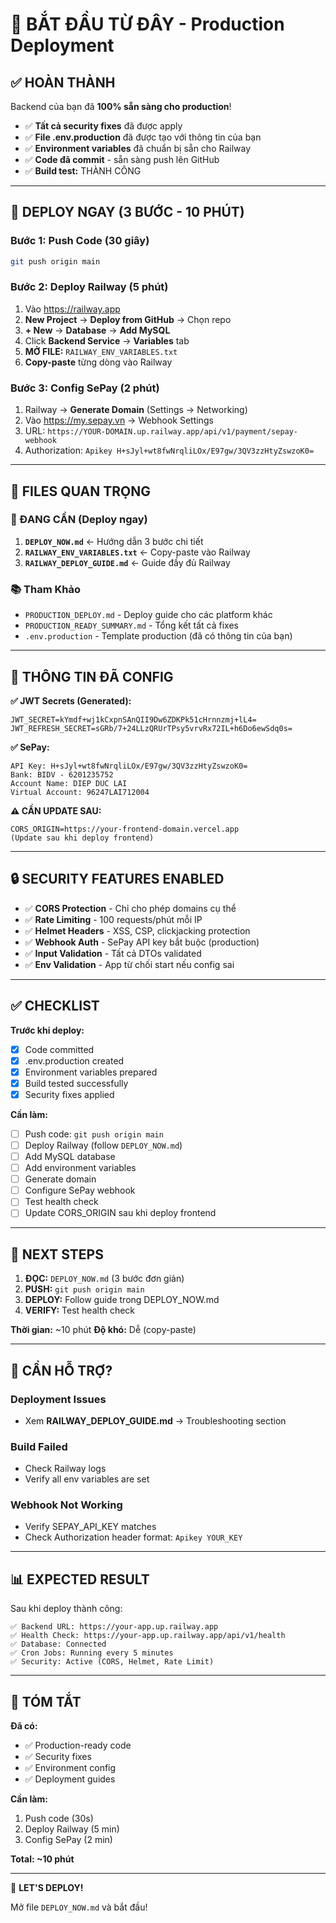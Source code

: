 # 🚀 BẮT ĐẦU TỪ ĐÂY - Production Deployment

## ✅ HOÀN THÀNH

Backend của bạn đã **100% sẵn sàng cho production**!

- ✅ **Tất cả security fixes** đã được apply
- ✅ **File .env.production** đã được tạo với thông tin của bạn
- ✅ **Environment variables** đã chuẩn bị sẵn cho Railway
- ✅ **Code đã commit** - sẵn sàng push lên GitHub
- ✅ **Build test:** THÀNH CÔNG

---

## 🎯 DEPLOY NGAY (3 BƯỚC - 10 PHÚT)

### Bước 1: Push Code (30 giây)

```bash
git push origin main
```

### Bước 2: Deploy Railway (5 phút)

1. Vào https://railway.app
2. **New Project** → **Deploy from GitHub** → Chọn repo
3. **+ New** → **Database** → **Add MySQL**
4. Click **Backend Service** → **Variables** tab
5. **MỞ FILE:** `RAILWAY_ENV_VARIABLES.txt`
6. **Copy-paste** từng dòng vào Railway

### Bước 3: Config SePay (2 phút)

1. Railway → **Generate Domain** (Settings → Networking)
2. Vào https://my.sepay.vn → Webhook Settings
3. URL: `https://YOUR-DOMAIN.up.railway.app/api/v1/payment/sepay-webhook`
4. Authorization: `Apikey H+sJyl+wt8fwNrqliLOx/E97gw/3QV3zzHtyZswzoK0=`

---

## 📁 FILES QUAN TRỌNG

### 🎯 ĐANG CẦN (Deploy ngay)
1. **`DEPLOY_NOW.md`** ← Hướng dẫn 3 bước chi tiết
2. **`RAILWAY_ENV_VARIABLES.txt`** ← Copy-paste vào Railway
3. **`RAILWAY_DEPLOY_GUIDE.md`** ← Guide đầy đủ Railway

### 📚 Tham Khảo
- `PRODUCTION_DEPLOY.md` - Deploy guide cho các platform khác
- `PRODUCTION_READY_SUMMARY.md` - Tổng kết tất cả fixes
- `.env.production` - Template production (đã có thông tin của bạn)

---

## 🔑 THÔNG TIN ĐÃ CONFIG

**✅ JWT Secrets (Generated):**
```
JWT_SECRET=kYmdf+wj1kCxpnSAnQII9Dw6ZDKPk51cHrnnzmj+lL4=
JWT_REFRESH_SECRET=sGRb/7+24LLzQRUrTPsy5vrvRx72IL+h6Do6ewSdq0s=
```

**✅ SePay:**
```
API Key: H+sJyl+wt8fwNrqliLOx/E97gw/3QV3zzHtyZswzoK0=
Bank: BIDV - 6201235752
Account Name: DIEP DUC LAI
Virtual Account: 96247LAI712004
```

**⚠️ CẦN UPDATE SAU:**
```
CORS_ORIGIN=https://your-frontend-domain.vercel.app
(Update sau khi deploy frontend)
```

---

## 🔒 SECURITY FEATURES ENABLED

- ✅ **CORS Protection** - Chỉ cho phép domains cụ thể
- ✅ **Rate Limiting** - 100 requests/phút mỗi IP
- ✅ **Helmet Headers** - XSS, CSP, clickjacking protection
- ✅ **Webhook Auth** - SePay API key bắt buộc (production)
- ✅ **Input Validation** - Tất cả DTOs validated
- ✅ **Env Validation** - App từ chối start nếu config sai

---

## ✅ CHECKLIST

**Trước khi deploy:**
- [x] Code committed
- [x] .env.production created
- [x] Environment variables prepared
- [x] Build tested successfully
- [x] Security fixes applied

**Cần làm:**
- [ ] Push code: `git push origin main`
- [ ] Deploy Railway (follow `DEPLOY_NOW.md`)
- [ ] Add MySQL database
- [ ] Add environment variables
- [ ] Generate domain
- [ ] Configure SePay webhook
- [ ] Test health check
- [ ] Update CORS_ORIGIN sau khi deploy frontend

---

## 🎉 NEXT STEPS

1. **ĐỌC:** `DEPLOY_NOW.md` (3 bước đơn giản)
2. **PUSH:** `git push origin main`
3. **DEPLOY:** Follow guide trong DEPLOY_NOW.md
4. **VERIFY:** Test health check

**Thời gian:** ~10 phút
**Độ khó:** Dễ (copy-paste)

---

## 🚨 CẦN HỖ TRỢ?

### Deployment Issues
- Xem **RAILWAY_DEPLOY_GUIDE.md** → Troubleshooting section

### Build Failed
- Check Railway logs
- Verify all env variables are set

### Webhook Not Working
- Verify SEPAY_API_KEY matches
- Check Authorization header format: `Apikey YOUR_KEY`

---

## 📊 EXPECTED RESULT

Sau khi deploy thành công:

```
✅ Backend URL: https://your-app.up.railway.app
✅ Health Check: https://your-app.up.railway.app/api/v1/health
✅ Database: Connected
✅ Cron Jobs: Running every 5 minutes
✅ Security: Active (CORS, Helmet, Rate Limit)
```

---

## 🎯 TÓM TẮT

**Đã có:**
- ✅ Production-ready code
- ✅ Security fixes
- ✅ Environment config
- ✅ Deployment guides

**Cần làm:**
1. Push code (30s)
2. Deploy Railway (5 min)
3. Config SePay (2 min)

**Total: ~10 phút**

---

🚀 **LET'S DEPLOY!**

Mở file `DEPLOY_NOW.md` và bắt đầu!
